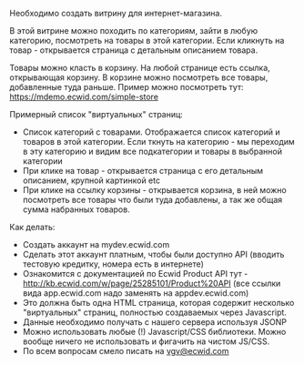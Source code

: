 Необходимо создать витрину для интернет-магазина.

В этой витрине можно походить по категориям, зайти в любую категорию, посмотреть на товары в этой категории. Если кликнуть на товар - открывается страница с детальным описанием товара.

Товары можно класть в корзину. На любой странице есть ссылка, открывающая корзину. В корзине можно посмотреть все товары, добавленные туда раньше. Пример можно посмотреть тут: https://mdemo.ecwid.com/simple-store


Примерный список "виртуальных" страниц:
- Список категорий с товарами. Отображается список категорий и товаров в этой категории. Если ткнуть на категорию - мы переходим в эту категорию и видим все подкатегории и товары в выбранной категории
- При клике на товар - открывается страница с его детальным описанием, крупной картинкой etc
- При клике на ссылку корзины - открывается корзина, в ней можно посмотреть все товары что были туда добавлены, а так же общая сумма набранных товаров.

Как делать:
- Создать аккаунт на mydev.ecwid.com
- Сделать этот аккаунт платным, чтобы были доступно API (вводить тестовую кредитку, номера есть в интернете)
- Ознакомится с документацией по Ecwid Product API тут - http://kb.ecwid.com/w/page/25285101/Product%20API
(все ссылки вида app.ecwid.com надо заменять на appdev.ecwid.com)
- Это должна быть одна HTML страница, которая содержит несколько "виртуальных" страниц, полностью создаваемых через Javascript.
- Данные необходимо получать с нашего сервера используя JSONP
- Можно использовать любые (!) Javascript/CSS библиотеки. Можно вообще ничего не использовать и фигачить на чистом JS/CSS.
- По всем вопросам смело писать на vgv@ecwid.com